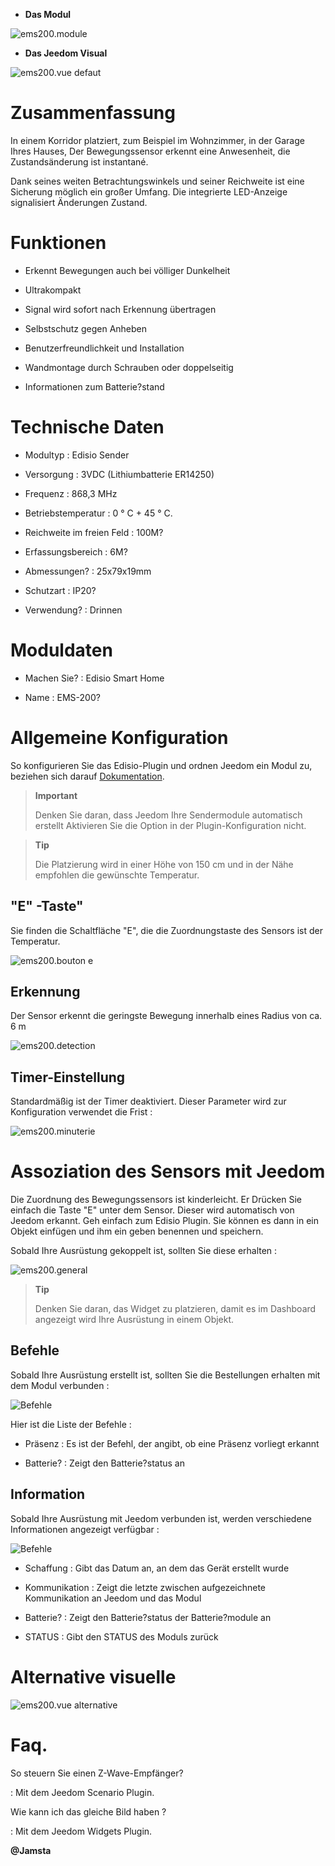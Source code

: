 -   **Das Modul**

![ems200.module](images/ems200/ems200.module.jpg)

-   **Das Jeedom Visual**

![ems200.vue defaut](images/ems200/ems200.vue-defaut.jpg)

Zusammenfassung 
======

In einem Korridor platziert, zum Beispiel im Wohnzimmer, in der Garage Ihres Hauses,
Der Bewegungssensor erkennt eine Anwesenheit, die Zustandsänderung ist
instantané.

Dank seines weiten Betrachtungswinkels und seiner Reichweite ist eine Sicherung möglich
ein großer Umfang. Die integrierte LED-Anzeige signalisiert Änderungen
Zustand.

Funktionen 
=========

-   Erkennt Bewegungen auch bei völliger Dunkelheit

-   Ultrakompakt

-   Signal wird sofort nach Erkennung übertragen

-   Selbstschutz gegen Anheben

-   Benutzerfreundlichkeit und Installation

-   Wandmontage durch Schrauben oder doppelseitig

-   Informationen zum Batterie?stand

Technische Daten 
===========================

-   Modultyp : Edisio Sender

-   Versorgung : 3VDC (Lithiumbatterie ER14250)

-   Frequenz : 868,3 MHz

-   Betriebstemperatur : 0 ° C + 45 ° C.

-   Reichweite im freien Feld : 100M?

-   Erfassungsbereich : 6M?

-   Abmessungen? : 25x79x19mm

-   Schutzart : IP20?

-   Verwendung? : Drinnen

Moduldaten 
=================

-   Machen Sie? : Edisio Smart Home

-   Name : EMS-200?

Allgemeine Konfiguration 
======================

So konfigurieren Sie das Edisio-Plugin und ordnen Jeedom ein Modul zu,
beziehen sich darauf
[Dokumentation](https://www.jeedom.fr/doc/documentation/plugins/edisio/de_DE/edisio.html).

> **Important**
>
> Denken Sie daran, dass Jeedom Ihre Sendermodule automatisch erstellt
> Aktivieren Sie die Option in der Plugin-Konfiguration nicht.

> **Tip**
>
> Die Platzierung wird in einer Höhe von 150 cm und in der Nähe empfohlen
> die gewünschte Temperatur.

"E" -Taste" 
----------

Sie finden die Schaltfläche "E", die die Zuordnungstaste des Sensors ist
der Temperatur.

![ems200.bouton e](images/ems200/ems200.bouton-e.jpg)

Erkennung 
---------

Der Sensor erkennt die geringste Bewegung innerhalb eines Radius von ca. 6 m

![ems200.detection](images/ems200/ems200.detection.jpg)

Timer-Einstellung 
-----------------------

Standardmäßig ist der Timer deaktiviert. Dieser Parameter wird zur Konfiguration verwendet
die Frist :

![ems200.minuterie](images/ems200/ems200.minuterie.jpg)

Assoziation des Sensors mit Jeedom 
===============================

Die Zuordnung des Bewegungssensors ist kinderleicht. Er
Drücken Sie einfach die Taste "E" unter dem Sensor. Dieser wird
automatisch von Jeedom erkannt. Geh einfach zum
Edisio Plugin. Sie können es dann in ein Objekt einfügen und ihm ein geben
benennen und speichern.

Sobald Ihre Ausrüstung gekoppelt ist, sollten Sie diese erhalten :

![ems200.general](images/ems200/ems200.general.jpg)

> **Tip**
>
> Denken Sie daran, das Widget zu platzieren, damit es im Dashboard angezeigt wird
> Ihre Ausrüstung in einem Objekt.

Befehle 
---------

Sobald Ihre Ausrüstung erstellt ist, sollten Sie die Bestellungen erhalten
mit dem Modul verbunden :

![Befehle](images/ems200/ems200.commande.jpg)

Hier ist die Liste der Befehle :

-   Präsenz : Es ist der Befehl, der angibt, ob eine Präsenz vorliegt
    erkannt

-   Batterie? : Zeigt den Batterie?status an

Information 
------------

Sobald Ihre Ausrüstung mit Jeedom verbunden ist, werden verschiedene Informationen angezeigt
verfügbar :

![Befehle](images/ems200/ems200.informations.jpg)

-   Schaffung : Gibt das Datum an, an dem das Gerät erstellt wurde

-   Kommunikation : Zeigt die letzte zwischen aufgezeichnete Kommunikation an
    Jeedom und das Modul

-   Batterie? : Zeigt den Batterie?status der Batterie?module an

-   STATUS : Gibt den STATUS des Moduls zurück

Alternative visuelle 
=================

![ems200.vue alternative](images/ems200/ems200.vue-alternative.jpg)

Faq. 
======

So steuern Sie einen Z-Wave-Empfänger?

:   Mit dem Jeedom Scenario Plugin.

Wie kann ich das gleiche Bild haben ?

:   Mit dem Jeedom Widgets Plugin.

**@Jamsta**
